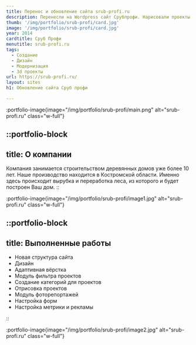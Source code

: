 ```yaml
---
title: Перенос и обновление сайта srub-profi.ru
description: Перенесли на Wordpress сайт Срубпрофи. Нарисовали проекты
thumb: '/img/portfolio/srub-profi/card.jpg'
image: '/img/portfolio/srub-profi/card.jpg'
year: 2014
cardtitle: Сруб Профи
menutitle: srub-profi.ru
tags:
  - Создание
  - Дизайн
  - Модернизация
  - 3d проекты
url: https://srub-profi.ru/
layout: sites
h1: Обновление сайта Сруб профи

---
```



:portfolio-image{image="/img/portfolio/srub-profi/main.png" alt="srub-profi.ru" class="w-full"}

::portfolio-block
---
title: О компании
---
Компания занимается строительством деревянных домов уже более 10 лет. Наше производство находится в Костромской области.
Именно здесь происходит вырубка и переработка леса, из которого и будет построен Ваш дом.
::

:portfolio-image{image="/img/portfolio/srub-profi/image1.jpg" alt="srub-profi.ru" class="w-full"}

::portfolio-block
---
title: Выполненные работы
---

- Новая структура сайта
- Дизайн
- Адаптивная вёрстка
- Модуль фильтра проектов
- Создание категорий для проектов
- Отрисовка проектов
- Модуль фоторепортажей
- Настройка форм
- Настройка метрики и рекламы

::

:portfolio-image{image="/img/portfolio/srub-profi/image2.jpg" alt="srub-profi.ru" class="w-full"}